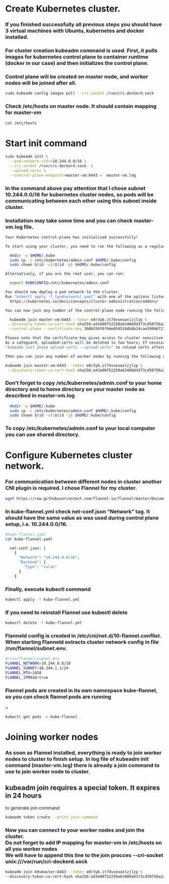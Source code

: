 # Create Kubernetes cluster.

<h3>If you finished successfully all previous steps you should have 3 virtual machines with Ubuntu, kubernetes and docker installed.</h3>
<h3>For cluster creation kubeadm command is used. First, it pulls images for kubernetes control plane to container runtime (docker in our case) and then initializes the control plane.<h3>

<h3>Control plane will be created on master node, and worker nodes will be joined after all.</h3>

```sh
sudo kubeadm config images pull --cri-socket /run/cri-dockerd.sock
```

<h3>Check /etc/hosts on master node. It should contain mapping for master-vm</h3>

```sh
cat /etc/hosts
```

# Start init command

```sh
sudo kubeadm init \
  --pod-network-cidr=10.244.0.0/16 \
  --cri-socket /run/cri-dockerd.sock  \
  --upload-certs \
  --control-plane-endpoint=master-vm:6443 >  master-vm.log
```

<h3>In the command above pay attention that I chose subnet 10.244.0.0/16 for kubernetes cluster nodes, so pods will be communicating between each other using this subnet inside cluster.</h3>

<h3>Installation may take some time and you can check master-vm.log file.</h3>

```sh
Your Kubernetes control-plane has initialized successfully!

To start using your cluster, you need to run the following as a regular user:

  mkdir -p $HOME/.kube
  sudo cp -i /etc/kubernetes/admin.conf $HOME/.kube/config
  sudo chown $(id -u):$(id -g) $HOME/.kube/config

Alternatively, if you are the root user, you can run:

  export KUBECONFIG=/etc/kubernetes/admin.conf

You should now deploy a pod network to the cluster.
Run "kubectl apply -f [podnetwork].yaml" with one of the options listed at:
  https://kubernetes.io/docs/concepts/cluster-administration/addons/

You can now join any number of the control-plane node running the following command on each as root:

  kubeadm join master-vm:6443 --token e8r3yb.it74vseuaxlzjlzp \
 --discovery-token-ca-cert-hash sha256:a43e08f52250a63486dd373cd50756a2ac0e90b62fbf0031a5e386f3d7e4f816 \
 --control-plane --certificate-key 308b550f6f9de654510db8b24cae39996727f70097ec8b9736a793a45573a7ed

Please note that the certificate-key gives access to cluster sensitive data, keep it secret!
As a safeguard, uploaded-certs will be deleted in two hours; If necessary, you can use
"kubeadm init phase upload-certs --upload-certs" to reload certs afterward.

Then you can join any number of worker nodes by running the following on each as root:

kubeadm join master-vm:6443 --token e8r3yb.it74vseuaxlzjlzp \
 --discovery-token-ca-cert-hash sha256:a43e08f52250a63486dd373cd50756a2ac0e90b62fbf0031a5e386f3d7e4f816
```

<h3>Don’t forget to copy /etc/kubernetes/admin.conf to your home directory and to home directory on your master node as described in master-vm.log</h3>

```sh
  mkdir -p $HOME/.kube
  sudo cp -i /etc/kubernetes/admin.conf $HOME/.kube/config
  sudo chown $(id -u):$(id -g) $HOME/.kube/config
```
<h3>To copy /etc/kubernetes/admin.conf to your local computer you can use shared directory.</h3>

# Configure Kubernetes cluster network.
<h3>For communication between different nodes in cluster another CNI plugin is required. I chose Flannel for my cluster.</h3>

```sh
wget https://raw.githubusercontent.com/flannel-io/flannel/master/Documentation/kube-flannel.yml

```
<h3>In kube-flannel.yml check net-conf.json “Network” tag. It should have the same value as was used during control plane setup, i.e. 10.244.0.0/16.</h3>

```sh
#kube-flannel.yaml
cat kube-flannel.yaml

  net-conf.json: |
    {
      "Network": "10.244.0.0/16",
      "Backend": {
        "Type": "vxlan"
      }
    }
```

<h3>Finally, execute kubectl command</h3>

```sh
kubectl apply -f kube-flannel.yml
```
<h3>If you need to reinstall Flannel use kubectl delete</h3>

```sh
kubectl delete -f kube-flannel.yml
```

<h3>Flanneld config is created in /etc/cni/net.d/10-flannel.conflist.
When starting Flanneld extracts cluster network config in file /run/flannel/subnet.env.</h3>

```sh
#/run/flannel/subnet.env
FLANNEL_NETWORK=10.244.0.0/16
FLANNEL_SUBNET=10.244.1.1/24
FLANNEL_MTU=1450
FLANNEL_IPMASQ=true
```

<h3>Flannel pods are created in its own namespace kube-flannel, so you can check flannel pods are running</h3>>

```sh
kubectl get pods -n kube-flannel
```

# Joining worker nodes

<h3>As soon as Flannel installed, everything is ready to join worker nodes to cluster to finish setup.
In log file of kubeadm init command (master-vm.log) there is already a join command to use to join worker node to cluster.</h3>

<h2>kubeadm join requires a special token. It expires in 24 hours</h2>
to generate join command

```sh
kubeadm token create --print-join-command
```
<h3>Now you can connect to your worker nodes and join the cluster.<br>
Do not forget to add IP mapping for master-vm in /etc/hosts on all you worker nodes<br>
We will have to append this line to the join procces --cri-socket unix:///var/run/cri-dockerd.sock
</h3>


```sh
kubeadm join k8smaster:6443 --token e8r3yb.it74vseuaxlzjlzp \
--discovery-token-ca-cert-hash sha256:a43e08f52250a63486dd373cd50756a2ac0e90b62fbf0031a5e386f3d7e4f816 --cri-socket unix:///var/run/cri-dockerd.sock
```
